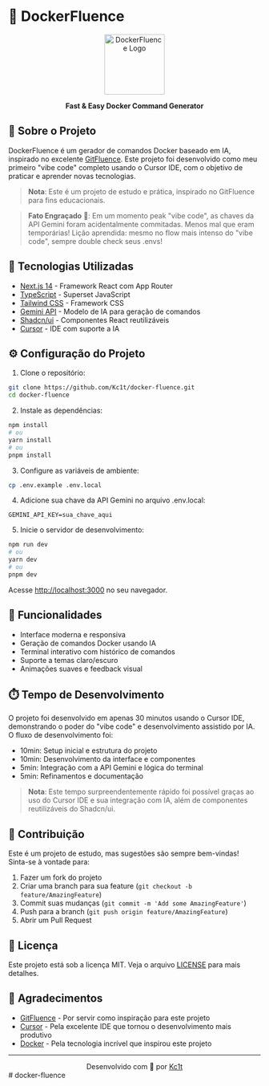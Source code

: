 # 🐳 DockerFluence

<div align="center">
  <img src="public/docker-icon.png" alt="DockerFluence Logo" width="120" />
  <p><strong>Fast & Easy Docker Command Generator</strong></p>
</div>

## 📝 Sobre o Projeto

DockerFluence é um gerador de comandos Docker baseado em IA, inspirado no excelente [GitFluence](https://www.gitfluence.com). Este projeto foi desenvolvido como meu primeiro "vibe code" completo usando o Cursor IDE, com o objetivo de praticar e aprender novas tecnologias.

> **Nota**: Este é um projeto de estudo e prática, inspirado no GitFluence para fins educacionais.

> **Fato Engraçado** 🙈: Em um momento peak "vibe code", as chaves da API Gemini foram acidentalmente commitadas. Menos mal que eram temporárias! Lição aprendida: mesmo no flow mais intenso do "vibe code", sempre double check seus .envs!

## 🚀 Tecnologias Utilizadas

- [Next.js 14](https://nextjs.org/) - Framework React com App Router
- [TypeScript](https://www.typescriptlang.org/) - Superset JavaScript
- [Tailwind CSS](https://tailwindcss.com/) - Framework CSS
- [Gemini API](https://deepmind.google/technologies/gemini/) - Modelo de IA para geração de comandos
- [Shadcn/ui](https://ui.shadcn.com/) - Componentes React reutilizáveis
- [Cursor](https://cursor.sh/) - IDE com suporte a IA

## ⚙️ Configuração do Projeto

1. Clone o repositório:
```bash
git clone https://github.com/Kc1t/docker-fluence.git
cd docker-fluence
```

2. Instale as dependências:
```bash
npm install
# ou
yarn install
# ou
pnpm install
```

3. Configure as variáveis de ambiente:
```bash
cp .env.example .env.local
```

4. Adicione sua chave da API Gemini no arquivo .env.local:
```env
GEMINI_API_KEY=sua_chave_aqui
```

5. Inicie o servidor de desenvolvimento:
```bash
npm run dev
# ou
yarn dev
# ou
pnpm dev
```

Acesse [http://localhost:3000](http://localhost:3000) no seu navegador.

## 🎯 Funcionalidades

- Interface moderna e responsiva
- Geração de comandos Docker usando IA
- Terminal interativo com histórico de comandos
- Suporte a temas claro/escuro
- Animações suaves e feedback visual

## ⏱️ Tempo de Desenvolvimento

O projeto foi desenvolvido em apenas 30 minutos usando o Cursor IDE, demonstrando o poder do "vibe code" e desenvolvimento assistido por IA. O fluxo de desenvolvimento foi:

- 10min: Setup inicial e estrutura do projeto
- 10min: Desenvolvimento da interface e componentes
- 5min: Integração com a API Gemini e lógica do terminal
- 5min: Refinamentos e documentação

> **Nota**: Este tempo surpreendentemente rápido foi possível graças ao uso do Cursor IDE e sua integração com IA, além de componentes reutilizáveis do Shadcn/ui.

## 🤝 Contribuição

Este é um projeto de estudo, mas sugestões são sempre bem-vindas! Sinta-se à vontade para:

1. Fazer um fork do projeto
2. Criar uma branch para sua feature (`git checkout -b feature/AmazingFeature`)
3. Commit suas mudanças (`git commit -m 'Add some AmazingFeature'`)
4. Push para a branch (`git push origin feature/AmazingFeature`)
5. Abrir um Pull Request

## 📄 Licença

Este projeto está sob a licença MIT. Veja o arquivo [LICENSE](LICENSE) para mais detalhes.

## 🙏 Agradecimentos

- [GitFluence](https://www.gitfluence.com) - Por servir como inspiração para este projeto
- [Cursor](https://cursor.sh/) - Pela excelente IDE que tornou o desenvolvimento mais produtivo
- [Docker](https://www.docker.com/) - Pela tecnologia incrível que inspirou este projeto

---

<div align="center">
  Desenvolvido com 💙 por <a href="https://github.com/Kc1t">Kc1t</a>
</div>
#   d o c k e r - f l u e n c e 
 
 